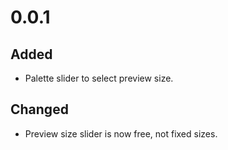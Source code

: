 # 0.0.1

## Added 

  * Palette slider to select preview size.

## Changed

  * Preview size slider is now free, not fixed sizes.